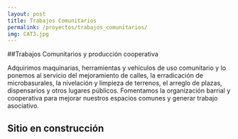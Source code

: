 ```yaml
---
layout: post
title: Trabajos Comunitarios
permalink: /proyectos/trabajos_comunitarios/
img: CAT3.jpg
---
```


##Trabajos Comunitarios y producción cooperativa

Adquirimos maquinarias, herramientas y vehículos de uso comunitario y lo ponemos al servicio del mejoramiento de calles, la erradicación de microbasurales, la nivelación y limpieza de terrenos, el arreglo de plazas, dispensarios y otros lugares públicos. Fomentamos la organización barrial y cooperativa para mejorar nuestros espacios comunes y generar trabajo asociativo.

## Sitio en construcción
